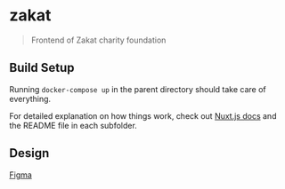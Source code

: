 # zakat

> Frontend of Zakat charity foundation

## Build Setup

Running `docker-compose up` in the parent directory should take care of everything.


For detailed explanation on how things work, check out [Nuxt.js docs](https://nuxtjs.org) and the README file in each subfolder.

## Design

[Figma](https://www.figma.com/file/Uawx1aTAf6LJjjG2xgoV6v/Web-Zakyat?node-id=0%3A1)
